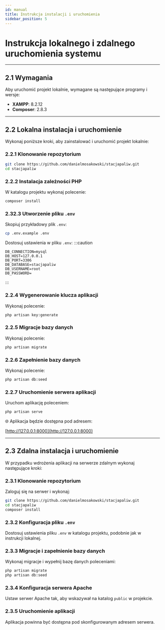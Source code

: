```yaml
---
id: manual
title: Instrukcja instalacji i uruchomienia
sidebar_position: 5
---
```


# Instrukcja lokalnego i zdalnego uruchomienia systemu

---

## 2.1 Wymagania

Aby uruchomić projekt lokalnie, wymagane są następujące programy i wersje:

- **XAMPP**: 8.2.12
- **Composer**: 2.8.3

---

## 2.2 Lokalna instalacja i uruchomienie

Wykonaj poniższe kroki, aby zainstalować i uruchomić projekt lokalnie:

### 2.2.1 Klonowanie repozytorium

```bash
git clone https://github.com/danielmosakowski/stacjapaliw.git
cd stacjapaliw
```

### 2.2.2 Instalacja zależności PHP

W katalogu projektu wykonaj polecenie:

```bash
composer install
```

### 2.32.3 Utworzenie pliku `.env`

Skopiuj przykładowy plik `.env`:

```bash
cp .env.example .env
```

Dostosuj ustawienia w pliku `.env`:
:::caution
```plaintext
DB_CONNECTION=mysql
DB_HOST=127.0.0.1
DB_PORT=3306
DB_DATABASE=stacjapaliw
DB_USERNAME=root
DB_PASSWORD=
```
:::
### 2.2.4 Wygenerowanie klucza aplikacji

Wykonaj polecenie:

```bash
php artisan key:generate
```

### 2.2.5 Migracje bazy danych

Wykonaj polecenie:

```bash
php artisan migrate
```

### 2.2.6 Zapełnienie bazy danych

Wykonaj polecenie:

```bash
php artisan db:seed
```

### 2.2.7 Uruchomienie serwera aplikacji

Uruchom aplikację poleceniem:

```bash
php artisan serve
```

🌐 Aplikacja będzie dostępna pod adresem:

[http://127.0.0.1:8000](http://127.0.0.1:8000)

---

## 2.3 Zdalna instalacja i uruchomienie

W przypadku wdrożenia aplikacji na serwerze zdalnym wykonaj następujące kroki:

### 2.3.1 Klonowanie repozytorium

Zaloguj się na serwer i wykonaj:

```bash
git clone https://github.com/danielmosakowski/stacjapaliw.git
cd stacjapaliw
composer install
```

### 2.3.2 Konfiguracja pliku `.env`

Dostosuj ustawienia pliku `.env` w katalogu projektu, podobnie jak w instrukcji lokalnej.

### 2.3.3 Migracje i zapełnienie bazy danych

Wykonaj migracje i wypełnij bazę danych poleceniami:

```bash
php artisan migrate
php artisan db:seed
```

### 2.3.4 Konfiguracja serwera Apache

Ustaw serwer Apache tak, aby wskazywał na katalog `public` w projekcie.

### 2.3.5 Uruchomienie aplikacji

Aplikacja powinna być dostępna pod skonfigurowanym adresem serwera.